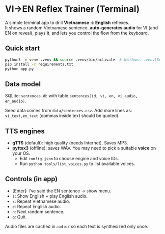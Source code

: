 # VI→EN Reflex Trainer (Terminal)

A simple terminal app to drill **Vietnamese → English** reflexes.  
It shows a random Vietnamese sentence, **auto-generates audio** for VI (and EN on reveal), plays it, and lets you control the flow from the keyboard.

## Quick start

```bash
python3 -m venv .venv && source .venv/bin/activate  # Windows: .venv\Scripts\activate
pip install -r requirements.txt
python app.py
```

## Data model

SQLite: `sentences.db` with table `sentences(id, vi, en, vi_audio, en_audio)`.

Seed data comes from `data/sentences.csv`. Add more lines as:  
`vi_text,en_text`  (commas inside text should be quoted).

## TTS engines

- **gTTS** (default): high quality (needs Internet). Saves MP3.
- **pyttsx3** (offline): saves WAV. You may need to pick a suitable **voice** on your OS.
  - Edit `config.json` to choose engine and voice IDs.
  - Run `python tools/list_voices.py` to list available voices.

## Controls (in app)

- [Enter]: I’ve said the EN sentence → show menu.
- `s`: Show English + play English audio.
- `r`: Repeat Vietnamese audio.
- `e`: Repeat English audio.
- `n`: Next random sentence.
- `q`: Quit.

Audio files are cached in `audio/` so each text is synthesized only once.
